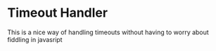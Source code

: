 Timeout Handler
===============

This is a nice way of handling timeouts without having to worry about fiddling in javasript


